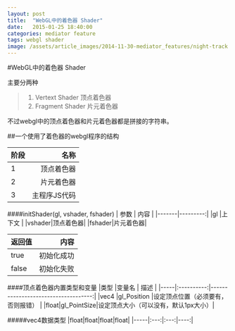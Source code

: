 ```yaml
---
layout: post
title:  "WebGL中的着色器 Shader"
date:   2015-01-25 18:40:00
categories: mediator feature
tags: webgl shader
image: /assets/article_images/2014-11-30-mediator_features/night-track.JPG
---
```

#WebGL中的着色器 Shader

主要分两种
>1. Vertext Shader 顶点着色器
>2. Fragment Shader 片元着色器

不过webgl中的顶点着色器和片元着色器都是拼接的字符串。


##一个使用了着色器的webgl程序的结构

| 阶段  |  名称      |
|-------|-----------:|
|1      |顶点着色器  |
|2      |片元着色器  |
|3      |主程序JS代码|


####initShader(gl, vshader, fshader)
| 参数  | 内容     |
|-------|---------:|
|gl     |上下文    |
|vshader|顶点着色器|
|fshader|片元着色器|

| 返回值| 内容     |
|-------|---------:|
|true   |初始化成功|
|false  |初始化失败|

####顶点着色器内置类型和变量
|类型 |变量名      | 描述                                |
|-----|:----------:|------------------------------------:|
|vec4 |gl_Position |设定顶点位置（必须要有，否则报错）   |
|float|gl_PointSize|设定顶点大小（可以没有，默认1px大小）|


#####vec4数据类型
|float|float|float|float|
|-----|:---:|:---:|----:|
